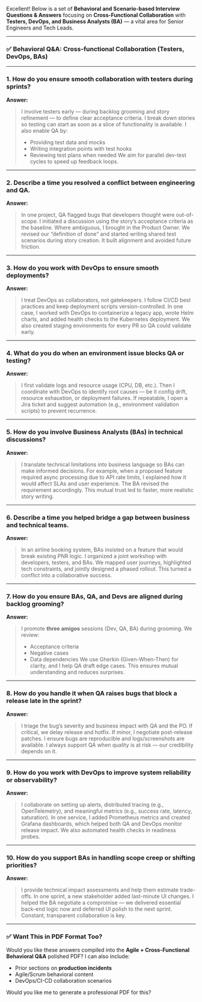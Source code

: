 Excellent! Below is a set of **Behavioral and Scenario-based Interview Questions & Answers** focusing on **Cross-Functional Collaboration** with **Testers, DevOps, and Business Analysts (BA)** — a vital area for Senior Engineers and Tech Leads.

---

### ✅ **Behavioral Q\&A: Cross-functional Collaboration (Testers, DevOps, BAs)**

---

### **1. How do you ensure smooth collaboration with testers during sprints?**

**Answer:**

> I involve testers early — during backlog grooming and story refinement — to define clear acceptance criteria. I break down stories so testing can start as soon as a slice of functionality is available. I also enable QA by:
>
> * Providing test data and mocks
> * Writing integration points with test hooks
> * Reviewing test plans when needed
>   We aim for parallel dev-test cycles to speed up feedback loops.

---

### **2. Describe a time you resolved a conflict between engineering and QA.**

**Answer:**

> In one project, QA flagged bugs that developers thought were out-of-scope. I initiated a discussion using the story’s acceptance criteria as the baseline. Where ambiguous, I brought in the Product Owner. We revised our “definition of done” and started writing shared test scenarios during story creation. It built alignment and avoided future friction.

---

### **3. How do you work with DevOps to ensure smooth deployments?**

**Answer:**

> I treat DevOps as collaborators, not gatekeepers. I follow CI/CD best practices and keep deployment scripts version-controlled. In one case, I worked with DevOps to containerize a legacy app, wrote Helm charts, and added health checks to the Kubernetes deployment. We also created staging environments for every PR so QA could validate early.

---

### **4. What do you do when an environment issue blocks QA or testing?**

**Answer:**

> I first validate logs and resource usage (CPU, DB, etc.). Then I coordinate with DevOps to identify root causes — be it config drift, resource exhaustion, or deployment failures. If repeatable, I open a Jira ticket and suggest automation (e.g., environment validation scripts) to prevent recurrence.

---

### **5. How do you involve Business Analysts (BAs) in technical discussions?**

**Answer:**

> I translate technical limitations into business language so BAs can make informed decisions. For example, when a proposed feature required async processing due to API rate limits, I explained how it would affect SLAs and user experience. The BA revised the requirement accordingly. This mutual trust led to faster, more realistic story writing.

---

### **6. Describe a time you helped bridge a gap between business and technical teams.**

**Answer:**

> In an airline booking system, BAs insisted on a feature that would break existing PNR logic. I organized a joint workshop with developers, testers, and BAs. We mapped user journeys, highlighted tech constraints, and jointly designed a phased rollout. This turned a conflict into a collaborative success.

---

### **7. How do you ensure BAs, QA, and Devs are aligned during backlog grooming?**

**Answer:**

> I promote **three amigos** sessions (Dev, QA, BA) during grooming. We review:
>
> * Acceptance criteria
> * Negative cases
> * Data dependencies
>   We use Gherkin (Given-When-Then) for clarity, and I help QA draft edge cases. This ensures mutual understanding and reduces surprises.

---

### **8. How do you handle it when QA raises bugs that block a release late in the sprint?**

**Answer:**

> I triage the bug’s severity and business impact with QA and the PO. If critical, we delay release and hotfix. If minor, I negotiate post-release patches. I ensure bugs are reproducible and logs/screenshots are available. I always support QA when quality is at risk — our credibility depends on it.

---

### **9. How do you work with DevOps to improve system reliability or observability?**

**Answer:**

> I collaborate on setting up alerts, distributed tracing (e.g., OpenTelemetry), and meaningful metrics (e.g., success rate, latency, saturation). In one service, I added Prometheus metrics and created Grafana dashboards, which helped both QA and DevOps monitor release impact. We also automated health checks in readiness probes.

---

### **10. How do you support BAs in handling scope creep or shifting priorities?**

**Answer:**

> I provide technical impact assessments and help them estimate trade-offs. In one sprint, a new stakeholder added last-minute UI changes. I helped the BA negotiate a compromise — we delivered essential back-end logic now and deferred UI polish to the next sprint. Constant, transparent collaboration is key.

---

### ✅ Want This in PDF Format Too?

Would you like these answers compiled into the **Agile + Cross-Functional Behavioral Q\&A** polished PDF?
I can also include:

* Prior sections on **production incidents**
* Agile/Scrum behavioral content
* DevOps/CI-CD collaboration scenarios

Would you like me to generate a professional PDF for this?
